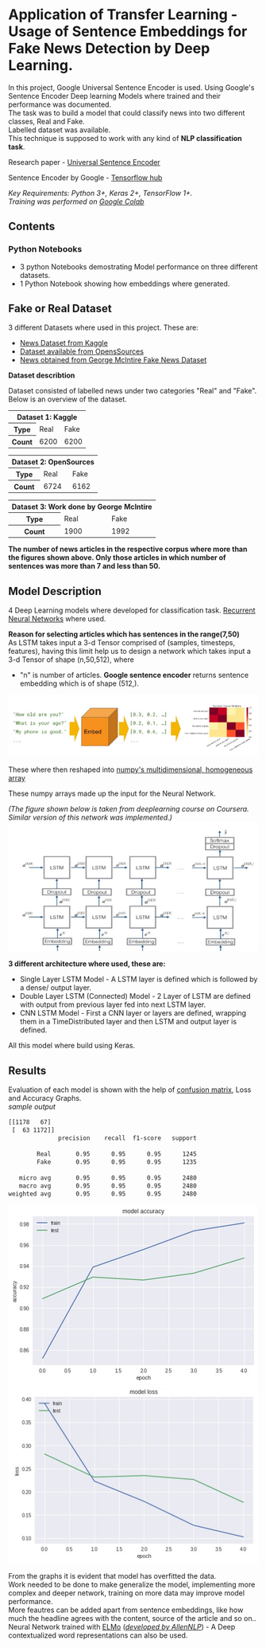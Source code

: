 # **Application of Transfer Learning - Usage of Sentence Embeddings for Fake News Detection by Deep Learning.**

In this project, Google Universal Sentence Encoder is used. Using Google's Sentence Encoder Deep learning Models where trained and their performance was documented.<br/>
The task was to build a model that could classify news into two different classes, Real and Fake.<br/>
Labelled dataset was available.<br/>
This technique is supposed to work with any kind of **NLP classification task**.<br/>

Research paper - [Universal Sentence Encoder](https://arxiv.org/abs/1803.11175)

Sentence Encoder by Google - [Tensorflow hub](https://tfhub.dev/google/universal-sentence-encoder/2)

*Key Requirements: Python 3+, Keras 2+, TensorFlow 1+. <br/>Training was performed on [Google Colab](https://colab.research.google.com/)*

## Contents

### **Python Notebooks** 

- 3 python Notebooks demostrating Model performance on three different datasets.
- 1 Python Notebook showing how embeddings where generated.

## Fake or Real Dataset

3 different Datasets where used in this project. These are:
- [News Dataset from Kaggle](https://www.kaggle.com/c/fake-news/data) 
- [Dataset available from OpensSources](http://www.opensources.co/)
- [News obtained from George McIntire Fake News Dataset](https://bitbucket.org/WiZar-D/fake_real_dataset) <br/>

**Dataset describtion**

Dataset consisted of labelled news under two categories "Real" and "Fake".
Below is an overview of the dataset.
<table>
    <tr>
        <th colspan="3">Dataset 1: Kaggle</th>
    </tr>
    <tr>
        <th>Type</th>
        <td>Real</td>
        <td>Fake</td>
    </tr>
    <tr>
        <th>Count</th>
        <td>6200</td>
        <td>6200</td>
    </tr>
</table>
<table>
    <tr>
        <th colspan="3">Dataset 2: OpenSources</th>
    </tr>
    <tr>
        <th>Type</th>
        <td>Real</td>
        <td>Fake</td>
    </tr>
    <tr>
        <th>Count</th>
        <td>6724</td>
        <td>6162</td>
    </tr>
</table><table>
    <tr>
        <th colspan="3">Dataset 3: Work done by George McIntire</th>
    </tr>
    <tr>
        <th>Type</th>
        <td>Real</td>
        <td>Fake</td>
    </tr>
    <tr>
        <th>Count</th>
        <td>1900</td>
        <td>1992</td>
    </tr>
</table>

**The number of news articles in the respective corpus where more than the figures shown above. Only those articles in which 
number of sentences was more than 7 and less than 50.** <br/>

## **Model Description**

4 Deep Learning models where developed for classification task.
[Recurrent Neural Networks](https://keras.io/layers/recurrent/) where used.

**Reason for selecting articles which has sentences in the range(7,50)**<br/>
As LSTM takes input a 3-d Tensor comprised of (samples, timesteps, features), having this limit help us to design a network
which takes input a 3-d Tensor of shape (n,50,512), where
- "n" is number of articles.
**Google sentence encoder** returns sentence embedding which is of shape (512,).

![Sentence Encoder](SE.jpg "Universal Sentence Encoder")

These where then reshaped into [numpy's multidimensional, homogeneous array](https://docs.scipy.org/doc/numpy-1.15.0/reference/generated/numpy.ndarray.html)

These numpy arrays made up the input for the Neural Network.<br/>

*(The figure shown below is taken from deeplearning course on Coursera. Similar version of this network was implemented.)*<br/>
![Network](NN.jpg "Network Architecture")


**3 different architecture where used, these are:**
- Single Layer LSTM Model - A LSTM layer is defined which is followed by a dense/ output layer.
- Double Layer LSTM (Connected) Model - 2 Layer of LSTM are defined with output from previous layer fed into next LSTM layer.
- CNN LSTM Model - First a CNN layer or layers are defined, wrapping them in a TimeDistributed layer and then LSTM and output layer is defined. <br/>

All this model where build using Keras.

## Results

Evaluation of each model is shown with the help of [confusion matrix](https://scikit-learn.org/stable/modules/generated/sklearn.metrics.confusion_matrix.html), Loss and Accuracy Graphs.<br/>
*sample output*
```
[[1178   67]
 [  63 1172]]
              precision    recall  f1-score   support

        Real       0.95      0.95      0.95      1245
        Fake       0.95      0.95      0.95      1235

   micro avg       0.95      0.95      0.95      2480
   macro avg       0.95      0.95      0.95      2480
weighted avg       0.95      0.95      0.95      2480
```
![Accuracy Graph](r1.jpg "Accuracy") ![Loss Graph](r2.jpg "Loss")

From the graphs it is evident that model has overfitted the data.<br/>
Work needed to be done to make generalize the model, implementing more complex and deeper network, training on more data may improve model performance.<br/>
More feautres can be added apart from sentence embeddings, like how much the headline agrees with the content, source of the article and so on..<br/>
Neural Network trained with [ELMo](https://arxiv.org/abs/1802.05365) ([*developed by AllenNLP*](https://allennlp.org/elmo)) - A Deep contextualized word representations can also be used.
